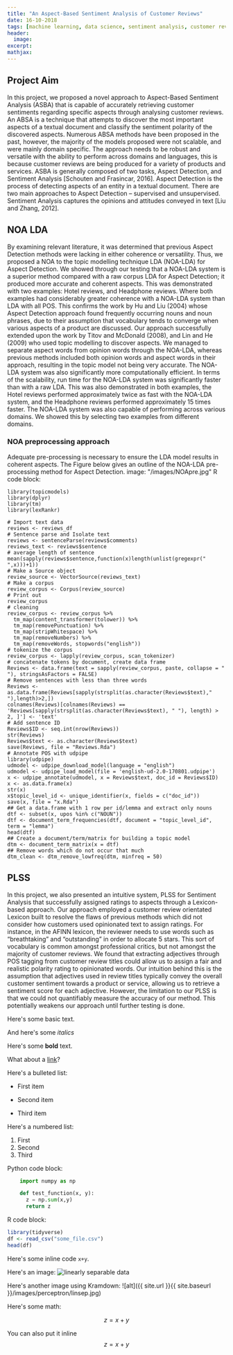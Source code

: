 ```yaml
---
title: "An Aspect-Based Sentiment Analysis of Customer Reviews"
date: 16-10-2018
tags: [machine learning, data science, sentiment analysis, customer reviews, lda, text mining, natural language processing]
header:
  image:
excerpt:
mathjax:
---
```


## Project Aim
In this project, we proposed a novel approach to Aspect-Based Sentiment Analysis (ASBA) that is capable of accurately retrieving customer sentiments regarding specific aspects through analysing customer reviews. An ABSA is a technique that attempts to discover the most important aspects of a textual document and classify the sentiment polarity of the discovered aspects. Numerous ABSA methods have been proposed in the past, however, the majority of the models proposed were not scalable, and were mainly domain specific. The approach needs to be robust and versatile with the ability to perform across domains and languages, this is because customer reviews are being produced for a variety of products and services. ASBA is generally composed of two tasks, Aspect Detection, and Sentiment Analysis [Schouten and Frasincar, 2016]. Aspect Detection is the process of detecting aspects of an entity in a textual document. There are two main approaches to Aspect Detection – supervised and unsupervised. Sentiment Analysis captures the opinions and attitudes conveyed in text [Liu and Zhang, 2012].
## NOA LDA
By examining relevant literature, it was determined that previous Aspect Detection methods were lacking in either coherence or versatility. Thus, we proposed a NOA to the topic modelling technique LDA (NOA-LDA) for Aspect Detection. We showed through our testing that a NOA-LDA system is a superior method compared with a raw corpus LDA for Aspect Detection; it produced more accurate and coherent aspects. This was demonstrated with two examples: Hotel reviews, and Headphone reviews. Where both examples had considerably greater coherence with a NOA-LDA system than LDA with all POS. This confirms the work by Hu and Liu (2004) whose Aspect Detection approach found frequently occurring nouns and noun phrases, due to their assumption that vocabulary tends to converge when various aspects of a product are discussed. Our approach successfully extended upon the work by Titov and McDonald (2008), and Lin and He (2009) who used topic modelling to discover aspects. We managed to separate aspect words from opinion words through the NOA-LDA, whereas previous methods included both opinion words and aspect words in their approach, resulting in the topic model not being very accurate.  The NOA-LDA system was also significantly more computationally efficient. In terms of the scalability, run time for the NOA-LDA system was significantly faster than with a raw LDA. This was also demonstrated in both examples, the Hotel reviews performed approximately twice as fast with the NOA-LDA system, and the Headphone reviews performed approximately 15 times faster. The NOA-LDA system was also capable of performing across various domains. We showed this by selecting two examples from different domains.
### NOA preprocessing approach
Adequate pre-processing is necessary to ensure the LDA model results in coherent aspects. The Figure below gives an outline of the NOA-LDA pre-processing method for Aspect Detection.
image: "/images/NOApre.jpg"
R code block:
```library(RTextTools)
library(topicmodels)
library(dplyr)
library(tm)
library(lexRankr)

# Import text data
reviews <- reviews_df
# Sentence parse and Isolate text
reviews <- sentenceParse(reviews$comments)
reviews_text <- reviews$sentence
# average length of sentence
mean(sapply(reviews$sentence,function(x)length(unlist(gregexpr(" ",x)))+1))
# Make a Source object
review_source <- VectorSource(reviews_text)
# Make a corpus
review_corpus <- Corpus(review_source)
# Print out
review_corpus
# cleaning
review_corpus <- review_corpus %>%
  tm_map(content_transformer(tolower)) %>%
  tm_map(removePunctuation) %>%
  tm_map(stripWhitespace) %>%
  tm_map(removeNumbers) %>%
  tm_map(removeWords, stopwords("english"))
# tokenize the corpus
review_corpus <- lapply(review_corpus, scan_tokenizer)
# concatenate tokens by document, create data frame
Reviews <- data.frame(text = sapply(review_corpus, paste, collapse = " "), stringsAsFactors = FALSE)
# Remove sentences with less than three words
Reviews <- as.data.frame(Reviews[sapply(strsplit(as.character(Reviews$text)," "),length)>2,])
colnames(Reviews)[colnames(Reviews) == 'Reviews[sapply(strsplit(as.character(Reviews$text), " "), length) > 2, ]'] <- 'text'
# Add sentence ID
Reviews$ID <- seq.int(nrow(Reviews))
str(Reviews)
Reviews$text <- as.character(Reviews$text)
save(Reviews, file = "Reviews.Rda")
# Annotate POS with udpipe
library(udpipe)
udmodel <- udpipe_download_model(language = "english")
udmodel <- udpipe_load_model(file = 'english-ud-2.0-170801.udpipe')
x <- udpipe_annotate(udmodel, x = Reviews$text, doc_id = Reviews$ID)
x <- as.data.frame(x)
str(x)
x$topic_level_id <- unique_identifier(x, fields = c("doc_id"))
save(x, file = "x.Rda")
## Get a data.frame with 1 row per id/lemma and extract only nouns
dtf <- subset(x, upos %in% c("NOUN"))
dtf <- document_term_frequencies(dtf, document = "topic_level_id", term = "lemma")
head(dtf)
## Create a document/term/matrix for building a topic model
dtm <- document_term_matrix(x = dtf)
## Remove words which do not occur that much
dtm_clean <- dtm_remove_lowfreq(dtm, minfreq = 50)
```
## PLSS
In this project, we also presented an intuitive system, PLSS for Sentiment Analysis that successfully assigned ratings to aspects through a Lexicon-based approach. Our approach employed a customer review orientated Lexicon built to resolve the flaws of previous methods which did not consider how customers used opinionated text to assign ratings. For instance, in the AFINN lexicon, the reviewer needs to use words such as “breathtaking” and “outstanding” in order to allocate 5 stars. This sort of vocabulary is common amongst professional critics, but not amongst the majority of customer reviews. We found that extracting adjectives through POS tagging from customer review titles could allow us to assign a fair and realistic polarity rating to opinionated words. Our intuition behind this is the assumption that adjectives used in review titles typically convey the overall customer sentiment towards a product or service, allowing us to retrieve a sentiment score for each adjective. However, the limitation to our PLSS is that we could not quantifiably measure the accuracy of our method. This potentially weakens our approach until further testing is done.

Here's some basic text.

And here's some *italics*

Here's some **bold** text.

What about a [link](https://github.com/dataoptimal)?

Here's a bulleted list:
* First item
+ Second item
- Third item

Here's a numbered list:
1. First
2. Second
3. Third

Python code block:
```python
    import numpy as np

    def test_function(x, y):
      z = np.sum(x,y)
      return z
```

R code block:
```r
library(tidyverse)
df <- read_csv("some_file.csv")
head(df)
```

Here's some inline code `x+y`.

Here's an image:
<img src="{{ site.url }}{{ site.baseurl }}/images/perceptron/linsep.jpg" alt="linearly separable data">

Here's another image using Kramdown:
![alt]({{ site.url }}{{ site.baseurl }}/images/perceptron/linsep.jpg)

Here's some math:

$$z=x+y$$

You can also put it inline $$z=x+y$$
